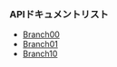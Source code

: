 ### APIドキュメントリスト

- [Branch00](https://github.com/ShoheiMiyata/phyvac/blob/main/Documents/API_Documents/pv.Branch00_JP.md)
- [Branch01](https://github.com/ShoheiMiyata/phyvac/blob/main/Documents/API_Documents/pv.Branch01_JP.md)
- [Branch10](https://github.com/ShoheiMiyata/phyvac/blob/main/Documents/API_Documents/pv.Branch10_JP.md)
